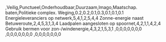 ,Veilig,Punctueel,Onderhoudbaar,Duurzaam,Imago,Maatschap. baten,Politieke complex.
Weging,0.2,0.2,0.1,0.3,0.1,0.1,0.1
Energieleveranciers op netwerk,5,4,1,2,5,4,4
Zonne-energie naast Betuweroute,2,4,5,3,1,3,4
Laadpalen aangesloten op spoornet,4,2,1,1,4,2,4
Gebruik bermen voor zon-/windenergie,4,3,2,1,5,3,1
,0,0,0,0,0,0,0
,0,0,0,0,0,0,0
,0,0,0,0,0,0,0
